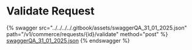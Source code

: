 # Validate Request

{% swagger src="../../../../.gitbook/assets/swaggerQA_31_01_2025.json" path="/v1/commerce/requests/{id}/validate" method="post" %}
[swaggerQA_31_01_2025.json](../../../../.gitbook/assets/swaggerQA_31_01_2025.json)
{% endswagger %}
